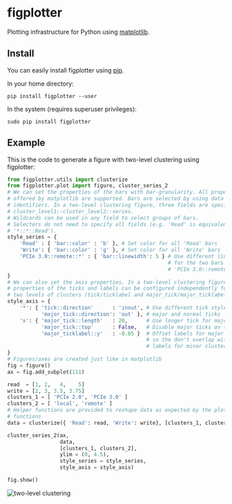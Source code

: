 figplotter
==========

Plotting infrastructure for Python using [matplotlib](matplotlib.org).

Install
-------

You can easily install figplotter using [pip](https://pypi.python.org/pypi/pip).

In your home directory:
```
pip install figplotter --user
```

In the system (requires superuser privileges):
```
sudo pip install figplotter
```

Example
-------

This is the code to generate a figure with two-level clustering using figplotter:
```python
from figplotter.utils import clusterize
from figplotter.plot import figure, cluster_series_2
# We can set the properties of the bars with bar-granularity. All properties
# offered by matplotlib are supported. Bars are selected by using data
# identifiers. In a two-level clustering figure, three fields are specified:
# cluster_level1::cluster_level2::series.
# Wildcards can be used in any field to select groups of bars.
# Selectors do not need to specify all fields (e.g. 'Read' is equivalent to
# '*::*::Read').
style_series = {
    'Read' : { 'bar::color' : 'b' }, # Set color for all 'Read' bars
    'Write': { 'bar::color' : 'g' }, # Set color for all 'Write' bars
    'PCIe 3.0::remote::*' : { 'bar::linewidth': 5 } # Use different line width
                                                    # for the two bars in the
                                                    # 'PCIe 3.0::remote' cluster
}
# We can also set the axis properties. In a two-level clustering figure the
# properties of the ticks and labels can be configured independently for the
# two levels of clusters (tick/ticklabel and major_tick/major_ticklabel).
style_axis = {
    '*': { 'tick::direction'      : 'inout', # Use different tick styles for
           'major_tick::direction': 'out' }, # major and normal ticks
    'x': { 'major_tick::length'   : 20,      # Use longer tick for major ticks
           'major_tick::top'      : False,   # Disable major ticks on the top
           'major_ticklabel::y'   : -0.05 }  # Offset labels for major clusters
                                             # so the don't overlap with the
                                             # labels for minor clusters
}
# Figures/axes are created just like in matplotlib
fig = figure()
ax = fig.add_subplot(111)

read  = [1, 2,   4,    5]
write = [2, 3, 3.5, 3.75]
clusters_1 = [ 'PCIe 2.0', 'PCIe 3.0' ]
clusters_2 = [ 'local', 'remote' ]
# Helper functions are provided to reshape data as expected by the plotting
# functions
data = clusterize({ 'Read': read, 'Write': write}, [clusters_1, clusters_2])

cluster_series_2(ax,
                 data,
                 [clusters_1, clusters_2],
                 ylim = (0, 4.5),
                 style_series = style_series,
                 style_axis = style_axis)

fig.show()
```
![two-level clustering](https://raw.githubusercontent.com/wiki/javier-cabezas/figplotter/images/cluster.png)
